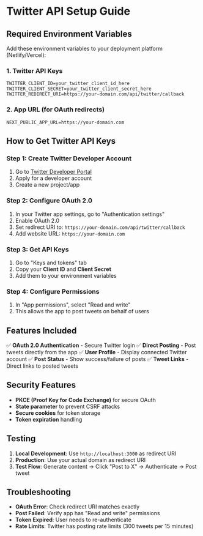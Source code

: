 # Twitter API Setup Guide

## Required Environment Variables

Add these environment variables to your deployment platform (Netlify/Vercel):

### 1. Twitter API Keys
```
TWITTER_CLIENT_ID=your_twitter_client_id_here
TWITTER_CLIENT_SECRET=your_twitter_client_secret_here
TWITTER_REDIRECT_URI=https://your-domain.com/api/twitter/callback
```

### 2. App URL (for OAuth redirects)
```
NEXT_PUBLIC_APP_URL=https://your-domain.com
```

## How to Get Twitter API Keys

### Step 1: Create Twitter Developer Account
1. Go to [Twitter Developer Portal](https://developer.twitter.com/)
2. Apply for a developer account
3. Create a new project/app

### Step 2: Configure OAuth 2.0
1. In your Twitter app settings, go to "Authentication settings"
2. Enable OAuth 2.0
3. Set redirect URI to: `https://your-domain.com/api/twitter/callback`
4. Add website URL: `https://your-domain.com`

### Step 3: Get API Keys
1. Go to "Keys and tokens" tab
2. Copy your **Client ID** and **Client Secret**
3. Add them to your environment variables

### Step 4: Configure Permissions
1. In "App permissions", select "Read and write"
2. This allows the app to post tweets on behalf of users

## Features Included

✅ **OAuth 2.0 Authentication** - Secure Twitter login
✅ **Direct Posting** - Post tweets directly from the app
✅ **User Profile** - Display connected Twitter account
✅ **Post Status** - Show success/failure of posts
✅ **Tweet Links** - Direct links to posted tweets

## Security Features

- **PKCE (Proof Key for Code Exchange)** for secure OAuth
- **State parameter** to prevent CSRF attacks
- **Secure cookies** for token storage
- **Token expiration** handling

## Testing

1. **Local Development**: Use `http://localhost:3000` as redirect URI
2. **Production**: Use your actual domain as redirect URI
3. **Test Flow**: Generate content → Click "Post to X" → Authenticate → Post tweet

## Troubleshooting

- **OAuth Error**: Check redirect URI matches exactly
- **Post Failed**: Verify app has "Read and write" permissions
- **Token Expired**: User needs to re-authenticate
- **Rate Limits**: Twitter has posting rate limits (300 tweets per 15 minutes)
